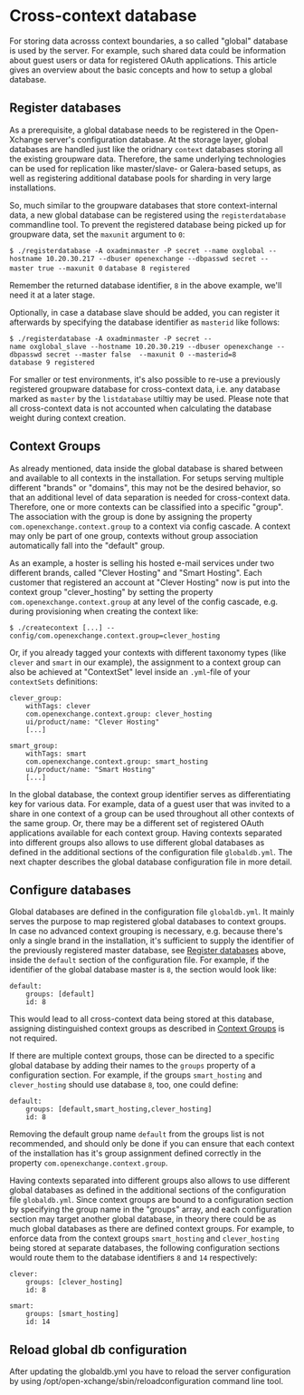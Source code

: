 Cross-context database
======================

For storing data acrosss context boundaries, a so called "global" database is used by the server. For example, such shared data could be information about guest users or data for registered OAuth applications. This article gives an overview about the basic concepts and how to setup a global database.

Register databases
------------------

As a prerequisite, a global database needs to be registered in the Open-Xchange server's configuration database. At the storage layer, global databases are handled just like the oridnary `context` databases storing all the existing groupware data. Therefore, the same underlying technologies can be used for replication like master/slave- or Galera-based setups, as well as registering additional database pools for sharding in very large installations.

So, much similar to the groupware databases that store context-internal data, a new global database can be registered using the `registerdatabase` commandline tool. To prevent the registered database being picked up for groupware data, set the `maxunit` argument to `0`:

`$ ./registerdatabase -A oxadminmaster -P secret --name oxglobal --hostname 10.20.30.217 --dbuser openexchange --dbpasswd secret --master true --maxunit 0`
`database 8 registered`

Remember the returned database identifier, `8` in the above example, we'll need it at a later stage.

Optionally, in case a database slave should be added, you can register it afterwards by specifying the database identifier as `masterid` like follows:

`$ ./registerdatabase -A oxadminmaster -P secret --name oxglobal_slave --hostname 10.20.30.219 --dbuser openexchange --dbpasswd secret --master false  --maxunit 0 --masterid=8`
`database 9 registered`

For smaller or test environments, it's also possible to re-use a previously registered groupware database for cross-context data, i.e. any database marked as `master` by the `listdatabase` utiltiy may be used. Please note that all cross-context data is not accounted when calculating the database weight during context creation.

Context Groups
--------------

As already mentioned, data inside the global database is shared between and available to all contexts in the installation. For setups serving multiple different "brands" or "domains", this may not be the desired behavior, so that an additional level of data separation is needed for cross-context data. Therefore, one or more contexts can be classified into a specific "group". The association with the group is done by assigning the property `com.openexchange.context.group` to a context via config cascade. A context may only be part of one group, contexts without group association automatically fall into the "default" group.

As an example, a hoster is selling his hosted e-mail services under two different brands, called "Clever Hosting" and "Smart Hosting". Each customer that registered an account at "Clever Hosting" now is put into the context group "clever\_hosting" by setting the property `com.openexchange.context.group` at any level of the config cascade, e.g. during provisioning when creating the context like:

`$ ./createcontext [...] --config/com.openexchange.context.group=clever_hosting`

Or, if you already tagged your contexts with different taxonomy types (like `clever` and `smart` in our example), the assignment to a context group can also be achieved at "ContextSet" level inside an `.yml`-file of your `contextSets` definitions:

    clever_group:
        withTags: clever
        com.openexchange.context.group: clever_hosting
        ui/product/name: "Clever Hosting"
        [...]
     
    smart_group:
        withTags: smart
        com.openexchange.context.group: smart_hosting
        ui/product/name: "Smart Hosting"
        [...]

In the global database, the context group identifier serves as differentiating key for various data. For example, data of a guest user that was invited to a share in one context of a group can be used throughout all other contexts of the same group. Or, there may be a different set of registered OAuth applications available for each context group. Having contexts separated into different groups also allows to use different global databases as defined in the additional sections of the configuration file `globaldb.yml`. The next chapter describes the global database configuration file in more detail.

Configure databases
-------------------

Global databases are defined in the configuration file `globaldb.yml`. It mainly serves the purpose to map registered global databases to context groups. In case no advanced context grouping is necessary, e.g. because there's only a single brand in the installation, it's sufficient to supply the identifier of the previously registered master database, see [Register databases](#Register_databases "wikilink") above, inside the `default` section of the configuration file. For example, if the identifier of the global database master is `8`, the section would look like:

    default:
        groups: [default]
        id: 8

This would lead to all cross-context data being stored at this database, assigning distinguished context groups as described in [Context Groups](#Context_Groups "wikilink") is not required.

If there are multiple context groups, those can be directed to a specific global database by adding their names to the `groups` property of a configuration section. For example, if the groups `smart_hosting` and `clever_hosting` should use database `8`, too, one could define:

    default:
        groups: [default,smart_hosting,clever_hosting]
        id: 8

Removing the default group name `default` from the groups list is not recommended, and should only be done if you can ensure that each context of the installation has it's group assignment defined correctly in the property `com.openexchange.context.group`.

Having contexts separated into different groups also allows to use different global databases as defined in the additional sections of the configuration file `globaldb.yml`. Since context groups are bound to a configuration section by specifying the group name in the "groups" array, and each configuration section may target another global database, in theory there could be as much global databases as there are defined context groups. For example, to enforce data from the context groups `smart_hosting` and `clever_hosting` being stored at separate databases, the following configuration sections would route them to the database identifiers `8` and `14` respectively:

    clever:
        groups: [clever_hosting]
        id: 8

    smart:
        groups: [smart_hosting]
        id: 14

Reload global db configuration
------------------------------

After updating the globaldb.yml you have to reload the server configuration by using /opt/open-xchange/sbin/reloadconfiguration command line tool.
